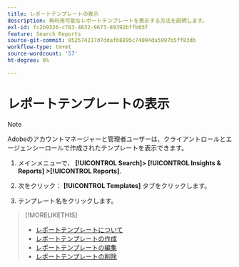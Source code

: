 ```yaml
---
title: レポートテンプレートの表示
description: 再利用可能なレポートテンプレートを表示する方法を説明します。
exl-id: fc2b9326-c783-4632-9673-89392bffb05f
feature: Search Reports
source-git-commit: 052574217d7ddafb8895c74094da5997b5ff83db
workflow-type: tm+mt
source-wordcount: '57'
ht-degree: 0%

---
```


# レポートテンプレートの表示

>[!NOTE]
>
>Adobeのアカウントマネージャーと管理者ユーザーは、クライアントロールとエージェンシーロールで作成されたテンプレートを表示できます。

1. メインメニューで、 **[!UICONTROL Search]> [!UICONTROL Insights & Reports] >[!UICONTROL Reports]**.

1. 次をクリック： **[!UICONTROL Templates]** タブをクリックします。

1. テンプレート名をクリックします。

>[!MORELIKETHIS]
>
>* [レポートテンプレートについて](template-about.md)
>* [レポートテンプレートの作成](template-create.md)
>* [レポートテンプレートの編集](template-edit.md)
>* [レポートテンプレートの削除](template-delete.md)
